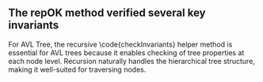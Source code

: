 The repOK method verified several key invariants
---
For AVL Tree, the recursive \code{checkInvariants} helper method is essential for AVL trees because it enables checking of tree properties at each node level. Recursion naturally handles the hierarchical tree structure, making it well-suited for traversing nodes.
